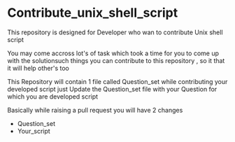 # Contribute_unix_shell_script
This repository is designed for Developer who wan to contribute Unix shell script 

You may come accross lot's of task which took a time for you to come up 
with the solutionsuch things you can contribute to this repository , 
so it that it will help other's too

This Repository will contain 1 file called Question_set 
while contributing your developed script just Update the Question_set file with your Question
for which you are developed script

Basically while raising a pull request you will have 2 changes 
- Question_set
- Your_script




